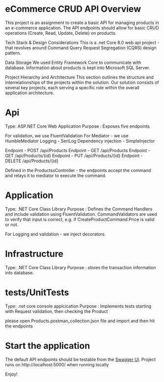 # eCommerce CRUD API Overview
This project is an assignment to create a basic API for managing products in an e-commerce application. The API endpoints should allow for basic CRUD operations (Create, Read,
Update, Delete) on products.


Tech Stack & Design Considerations This is a .net Core 8.0 web api project - that revolves around Command Query Request Segregation (CQRS) design pattern.

Data Storage We used Entity Framework Core to communicate with database. Information about products is kept into Microsoft SQL Server.

Project Hierarchy and Architecture
This section outlines the structure and interrelationships of the projects within the solution. Our solution consists of several key projects, each serving a specific role within the overall application architecture.

# Api
Type: ASP.NET Core Web Application Purpose : Exposes five endpoints

For validation, we use FluentValidation For Mediator - 
we use 
HumbleMediator 
Logging - SeriLog 
Dependency injection - SimpleInjector

Endpoint - POST /api/Products
Endpoint - GET /api/Products
Endpoint - GET /api/Products/{id}
Endpoint - PUT /api/Products/{id}
Endpoint - DELETE /api/Products/{id}

Defined in the ProductssController - the endpoints accept the command and relays it to mediator to execute the command.

# Application
Type: .NET Core Class Library Purpose : Defines the Command Handlers and include validation using FluentValidation. CommandValidators are used to verify that input is correct, e.g. if CreateProductCommand.Price is valid or not.

For Logging and validation - we inject decorators.


# Infrastructure
Type: .NET Core Class Library Purpose : stores the transaction information into database.


# tests/UnitTests
Type: .net core console applcication Purpose : Implements tests starting with Request validation, then checking the Product


please open Products.postman_collection.json file and import and then hit the endpoints

# Start the application
The default API endpoints should be testable from the [Swagger UI](http://localhost:5000/swagger/index.html).
Project runs on http://localhost:5000/ when running locally




Enjoy!
